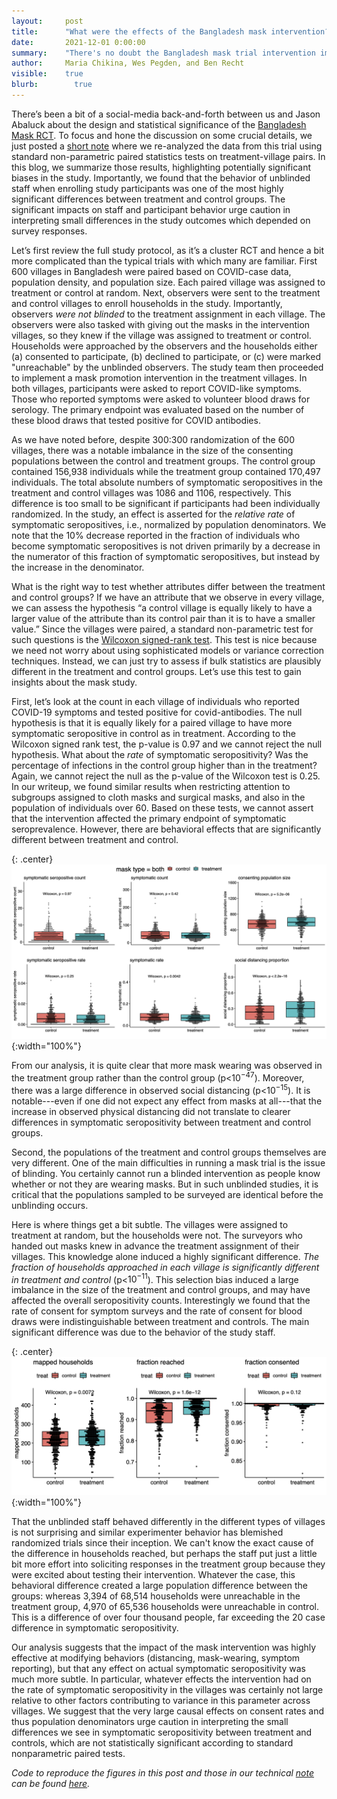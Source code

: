 ```yaml
---
layout:     post
title:      "What were the effects of the Bangladesh mask intervention?"
date:       2021-12-01 0:00:00
summary:    "There's no doubt the Bangladesh mask trial intervention impacted behavior, whether it reduced COVID-19 incidence is more subtle."
author:     Maria Chikina, Wes Pegden, and Ben Recht
visible:    true
blurb: 		  true
---
```


There’s been a bit of a social-media back-and-forth between us and Jason Abaluck about the design and statistical significance of the [Bangladesh Mask RCT](https://www.poverty-action.org/sites/default/files/publications/Mask_Second_Stage_Paper_20211108.pdf.pdf). To focus and hone the discussion on some crucial details, we just posted a [short note](https://people.eecs.berkeley.edu/~brecht/papers/CPR_mask_note.pdf) where we re-analyzed the data from this trial using standard non-parametric paired statistics tests on treatment-village pairs. In this blog, we summarize those results, highlighting potentially significant biases in the study. Importantly, we found that the behavior of unblinded staff when enrolling study participants was one of the most highly significant differences between treatment and control groups. The significant impacts on staff and participant behavior urge caution in interpreting small differences in the study outcomes which depended on survey responses.

Let’s first review the full study protocol, as it’s a cluster RCT and hence a bit more complicated than the typical trials with which many are familiar. First 600 villages in Bangladesh were paired based on COVID-case data, population density, and population size. Each paired village was assigned to treatment or control at random. Next, observers were sent to the treatment and control villages to enroll households in the study. Importantly, observers _were not blinded_ to the treatment assignment in each village. The observers were also tasked with giving out the masks in the intervention villages, so they knew if the village was assigned to treatment or control. Households were approached by the observers and the households either (a) consented to participate, (b) declined to participate, or (c) were marked "unreachable" by the unblinded observers. The study team then proceeded to implement a mask promotion intervention in the treatment villages. In both villages, participants were asked to report COVID-like symptoms. Those who reported symptoms were asked to volunteer blood draws for serology. The primary endpoint was evaluated based on the number of these blood draws that tested positive for COVID antibodies.

As we have noted before, despite 300:300 randomization of the 600 villages, there was a notable imbalance in the size of the consenting populations between the control and treatment groups. The control group contained 156,938 individuals while the treatment group contained 170,497 individuals. The total absolute numbers of symptomatic seropositives in the treatment and control villages was 1086 and 1106, respectively. This difference is too small to be significant if participants had been individually randomized. In the study, an effect is asserted for the _relative rate_ of symptomatic seropositives, i.e., normalized by population denominators. We note that the 10% decrease reported in the fraction of individuals who become symptomatic seropositives is not driven primarily by a decrease in the numerator of this fraction of symptomatic seropositives, but instead by the increase in the denominator.

What is the right way to test whether attributes differ between the treatment and control groups? If we have an attribute that we observe in every village, we can assess the hypothesis “a control village is equally likely to have a larger value of the attribute than its control pair than it is to have a smaller value.” Since the villages were paired, a standard non-parametric test for such questions is the [Wilcoxon signed-rank test](https://en.wikipedia.org/wiki/Wilcoxon_signed-rank_test). This test is nice because we need not worry about using sophisticated models or variance correction techniques. Instead, we can just try to assess if bulk statistics are plausibly different in the treatment and control groups. Let’s use this test to gain insights about the mask study.

First, let’s look at the count in each village of individuals who reported COVID-19 symptoms and tested positive for covid-antibodies. The null hypothesis is that it is equally likely for a paired village to have more symptomatic seropositive in control as in treatment. According to the Wilcoxon signed rank test, the p-value is 0.97 and we cannot reject the null hypothesis. What about the _rate_ of symptomatic seropositivity? Was the percentage of infections in the control group higher than in the treatment? Again, we cannot reject the null as the p-value of the Wilcoxon test is 0.25. In our writeup, we found similar results when restricting attention to subgroups assigned to cloth masks and surgical masks, and also in the population of individuals over 60. Based on these tests, we cannot assert that the intervention affected the primary endpoint of symptomatic seroprevalence. However, there are behavioral effects that are significantly different between treatment and control.

{: .center}
![Boxplots of different village features](/assets/village_attribute_boxplots.png){:width="100%"}

From our analysis, it is quite clear that more mask wearing was observed in the treatment group rather than the control group (p<$10^{-47}$). Moreover, there was a large difference in observed social distancing (p<$10^{-15}$). It is notable---even if one did not expect any effect from masks at all---that the increase in observed physical distancing did not translate to clearer differences in symptomatic seropositivity between treatment and control groups.

Second, the populations of the treatment and control groups themselves are very different. One of the main difficulties in running a mask trial is the issue of blinding. You certainly cannot run a blinded intervention as people know whether or not they are wearing masks. But in such unblinded studies, it is critical that the populations sampled to be surveyed are identical before the unblinding occurs.

Here is where things get a bit subtle. The villages were assigned to treatment at random, but the households were not. The surveyors who handed out masks knew in advance the treatment assignment of their villages. This knowledge alone induced a highly significant difference. _The fraction of households approached in each village is significantly different in treatment and control_ (p<$10^{-11}$). This selection bias induced a large imbalance in the size of the treatment and control groups, and may have affected the overall seropositivity counts. Interestingly we found that the rate of consent for symptom surveys and the rate of consent for blood draws were indistinguishable between treatment and controls. The main significant difference was due to the behavior of the study staff.

{: .center}
![Boxplots of survey interactions](/assets/survey_boxplots.png){:width="100%"}

That the unblinded staff behaved differently in the different types of villages is not surprising and similar experimenter behavior has blemished randomized trials since their inception. We can't know the exact cause of the difference in households reached, but perhaps the staff put just a little bit more effort into soliciting responses in the treatment group because they were excited about testing their intervention. Whatever the case, this behavioral difference created a large population difference between the groups: whereas 3,394 of 68,514 households were unreachable in the treatment group, 4,970 of 65,536 households were unreachable in control. This is a difference of over four thousand people, far exceeding the 20 case difference in symptomatic seropositivity.

Our analysis suggests that the impact of the mask intervention was highly effective at modifying behaviors (distancing, mask-wearing, symptom reporting), but that any effect on actual symptomatic seropositivity was much more subtle. In particular, whatever effects the intervention had on the rate of symptomatic seropositivity in the villages was certainly not large relative to other factors contributing to variance in this parameter across villages.
We suggest that the very large causal effects on consent rates and thus population denominators urge caution in interpreting the small differences we see in symptomatic seropositivity between treatment and controls, which are not statistically significant according to standard nonparametric paired tests.

*Code to reproduce the figures in this post and those in our technical [note](https://people.eecs.berkeley.edu/~brecht/papers/CPR_mask_note.pdf) can be found [here](https://github.com/mchikina/maskRCTnote).*
